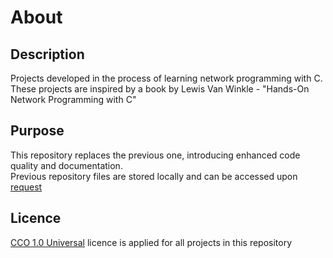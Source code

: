 # About

## Description
Projects developed in the process of learning network programming with C. These projects are inspired by a book by Lewis Van Winkle - "Hands-On Network Programming with C"

## Purpose
This repository replaces the previous one, introducing enhanced code quality and documentation.  
Previous repository files are stored locally and can be accessed upon [request](https://t.me/dsu_enjoyer)

## Licence
[CCO 1.0 Universal](https://github.com/semyonnadutkin/c-network-programming/blob/main/LICENCE.md) licence is applied for all projects in this repository
